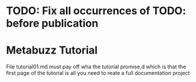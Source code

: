 # TODO: Fix all occurrences of TODO: before publication

# Metabuzz Tutorial

File tutorial01.md must pay off wha the tutorial promise,d which is that the first page of the tutorial is all you need to reate a full documentation project 



